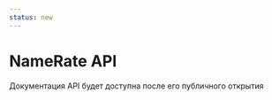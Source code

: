 ```yaml
---
status: new
---
```


# NameRate API

Документация API будет доступна после его публичного открытия 

